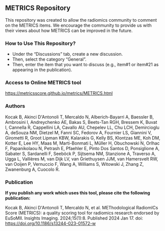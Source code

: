## METRICS Repository
This repository was created to allow the radiomics community to comment on the METRICS items. We encourage the community to provide us with their views about how METRICS can be improved in the future.

### How to Use This Repository?
- Under the “Discussions” tab, create a new discussion.
- Then, select the category “General”.
- Then, enter the item that you want to discuss (e.g., item#1 or item#21 as appearing in the publication).

### Access to Online METRICS tool
https://metricsscore.github.io/metrics/METRICS.html

### Authors

Kocak B, Akinci D'Antonoli T, Mercaldo N, Alberich-Bayarri A, Baessler B, Ambrosini I, Andreychenko AE, Bakas S, Beets-Tan RGH, Bressem K, Buvat I, Cannella R, Cappellini LA, Cavallo AU, Chepelev LL, Chu LCH, Demircioglu A, deSouza NM, Dietzel M, Fanni SC, Fedorov A, Fournier LS, Giannini V, Girometti R, Groot Lipman KBW, Kalarakis G, Kelly BS, Klontzas ME, Koh DM, Kotter E, Lee HY, Maas M, Marti-Bonmati L, Müller H, Obuchowski N, Orlhac F, Papanikolaou N, Petrash E, Pfaehler E, Pinto Dos Santos D, Ponsiglione A, Sabater S, Sardanelli F, Seeböck P, Sijtsema NM, Stanzione A, Traverso A, Ugga L, Vallières M, van Dijk LV, van Griethuysen JJM, van Hamersvelt RW, van Ooijen P, Vernuccio F, Wang A, Williams S, Witowski J, Zhang Z, Zwanenburg A, Cuocolo R. 

### Publication
**If you publish any work which uses this tool, please cite the following publication:**

Kocak B, Akinci D'Antonoli T, Mercaldo N, et al. METhodological RadiomICs Score (METRICS): a quality scoring tool for radiomics research endorsed by EuSoMII. Insights Imaging. 2024;15(1):8. Published 2024 Jan 17. doi: https://doi.org/10.1186/s13244-023-01572-w




